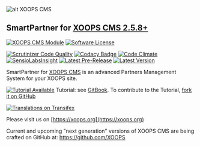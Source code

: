 ![alt XOOPS CMS](https://xoops.org/images/logoXoops4GithubRepository.png)
## SmartPartner for  [XOOPS CMS 2.5.8+](https://xoops.org)
[![XOOPS CMS Module](https://img.shields.io/badge/XOOPS%20CMS-Module-blue.svg)](https://xoops.org)
[![Software License](https://img.shields.io/badge/license-GPL-brightgreen.svg?style=flat)](LICENSE)

[![Scrutinizer Code Quality](https://img.shields.io/scrutinizer/g/mambax7/smartpartner.svg?style=flat)](https://scrutinizer-ci.com/g/XoopsModules25x/smartpartner/?branch=master)
[![Codacy Badge](https://api.codacy.com/project/badge/grade/2d27c0023ee54f0b9ba2b5d17a68b2a5)](https://www.codacy.com/app/mambax7/smartpartner)
[![Code Climate](https://img.shields.io/codeclimate/github/mambax7/smartpartner.svg?style=flat)](https://codeclimate.com/github/mambax7/smartpartner)
[![SensioLabsInsight](https://insight.sensiolabs.com/projects/626a39f7-d06e-47a6-8fc9-20bd04275bb1/mini.png)](https://insight.sensiolabs.com/projects/626a39f7-d06e-47a6-8fc9-20bd04275bb1)
[![Latest Pre-Release](https://img.shields.io/github/tag/XoopsModules25x/smartpartner.svg?style=flat)](https://github.com/XoopsModules25x/smartpartner/tags/)
[![Latest Version](https://img.shields.io/github/release/XoopsModules25x/smartpartner.svg?style=flat)](https://github.com/XoopsModules25x/smartpartner/releases/)
 
SmartPartner for [XOOPS CMS](https://xoops.org) is an advanced Partners Management System for your XOOPS site.
 
[![Tutorial Available](https://xoops.org/images/tutorial-available-blue.svg)](https://www.gitbook.com/book/xoops/xoops-smartpartner-module/) Tutorial: see [GitBook](https://www.gitbook.com/book/xoops/xoops-smartpartner-module/).
To contribute to the Tutorial, [fork it on GitHub](https://github.com/XoopsDocs/smartpartner-tutorial)
 
[![Translations on Transifex](https://xoops.org/images/translations-transifex-blue.svg)](https://www.transifex.com/xoops)
 
Please visit us on [https://xoops.org](https://xoops.org)

Current and upcoming "next generation" versions of XOOPS CMS are being crafted on GitHub at: https://github.com/XOOPS
 

